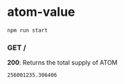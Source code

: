 # atom-value

```
npm run start
```

### GET /

**200**: Returns the total supply of ATOM

```
256001235.306406
```